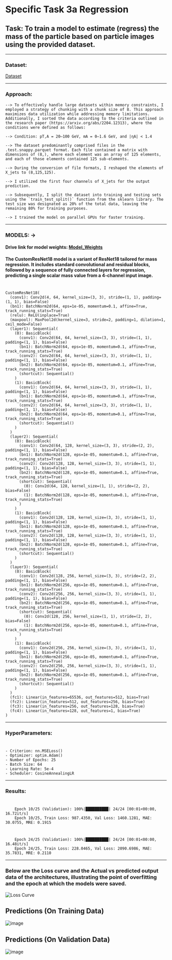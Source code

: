 # Specific Task 3a Regression

## Task: To  train a model to estimate (regress) the mass of the particle based on particle images using the provided dataset. 
--- 

### Dataset:

  [Dataset](https://cernbox.cern.ch/s/zUvpkKhXIp0MJ0g)

---
### Approach:
    
    --> To effectively handle large datasets within memory constraints, I employed a strategy of chunking with a chunk size of 8. This approach maximizes data utilization while addressing memory limitations. Additionally, I sorted the data according to the criteria outlined in the research paper (https://arxiv.org/abs/2204.12313), where the conditions were defined as follows:
    
    --> Condition: pT,A = 20–100 GeV, mA = 0–1.6 GeV, and |ηA| < 1.4
    
    --> The dataset predominantly comprised files in the .test.snappy.parquet format. Each file contained a matrix with dimensions of (8,), where each element was an array of 125 elements, and each of those elements contained 125 sub-elements.
    
    --> During the conversion of file formats, I reshaped the elements of X_jets to (8,125,125).
    
    --> I utilized the first four channels of X_jets for the output prediction.
    
    --> Subsequently, I split the dataset into training and testing sets using the `train_test_split()` function from the sklearn library. The test size was designated as 20% of the total data, leaving the remaining 80% for training purposes.
    
    --> I trained the model on parallel GPUs for faster training.

---

### MODELS: → 

#### Drive link for model weights: [Model_Weights](https://drive.google.com/file/d/1DpVx7VUooF23cREVhr1ZHLz4AOsIF_8A/view?usp=drive_link)

#### The CustomResNet18 model is a variant of ResNet18 tailored for mass regression. It includes standard convolutional and residual blocks, followed by a sequence of fully connected layers for regression, predicting a single scalar mass value from a 4-channel input image.
#
    CustomResNet18(
      (conv1): Conv2d(4, 64, kernel_size=(3, 3), stride=(1, 1), padding=(1, 1), bias=False)
      (bn1): BatchNorm2d(64, eps=1e-05, momentum=0.1, affine=True, track_running_stats=True)
      (relu): ReLU(inplace=True)
      (maxpool): MaxPool2d(kernel_size=3, stride=2, padding=1, dilation=1, ceil_mode=False)
      (layer1): Sequential(
        (0): BasicBlock(
          (conv1): Conv2d(64, 64, kernel_size=(3, 3), stride=(1, 1), padding=(1, 1), bias=False)
          (bn1): BatchNorm2d(64, eps=1e-05, momentum=0.1, affine=True, track_running_stats=True)
          (conv2): Conv2d(64, 64, kernel_size=(3, 3), stride=(1, 1), padding=(1, 1), bias=False)
          (bn2): BatchNorm2d(64, eps=1e-05, momentum=0.1, affine=True, track_running_stats=True)
          (shortcut): Sequential()
        )
        (1): BasicBlock(
          (conv1): Conv2d(64, 64, kernel_size=(3, 3), stride=(1, 1), padding=(1, 1), bias=False)
          (bn1): BatchNorm2d(64, eps=1e-05, momentum=0.1, affine=True, track_running_stats=True)
          (conv2): Conv2d(64, 64, kernel_size=(3, 3), stride=(1, 1), padding=(1, 1), bias=False)
          (bn2): BatchNorm2d(64, eps=1e-05, momentum=0.1, affine=True, track_running_stats=True)
          (shortcut): Sequential()
        )
      )
      (layer2): Sequential(
        (0): BasicBlock(
          (conv1): Conv2d(64, 128, kernel_size=(3, 3), stride=(2, 2), padding=(1, 1), bias=False)
          (bn1): BatchNorm2d(128, eps=1e-05, momentum=0.1, affine=True, track_running_stats=True)
          (conv2): Conv2d(128, 128, kernel_size=(3, 3), stride=(1, 1), padding=(1, 1), bias=False)
          (bn2): BatchNorm2d(128, eps=1e-05, momentum=0.1, affine=True, track_running_stats=True)
          (shortcut): Sequential(
            (0): Conv2d(64, 128, kernel_size=(1, 1), stride=(2, 2), bias=False)
            (1): BatchNorm2d(128, eps=1e-05, momentum=0.1, affine=True, track_running_stats=True)
          )
        )
        (1): BasicBlock(
          (conv1): Conv2d(128, 128, kernel_size=(3, 3), stride=(1, 1), padding=(1, 1), bias=False)
          (bn1): BatchNorm2d(128, eps=1e-05, momentum=0.1, affine=True, track_running_stats=True)
          (conv2): Conv2d(128, 128, kernel_size=(3, 3), stride=(1, 1), padding=(1, 1), bias=False)
          (bn2): BatchNorm2d(128, eps=1e-05, momentum=0.1, affine=True, track_running_stats=True)
          (shortcut): Sequential()
        )
      )
      (layer3): Sequential(
        (0): BasicBlock(
          (conv1): Conv2d(128, 256, kernel_size=(3, 3), stride=(2, 2), padding=(1, 1), bias=False)
          (bn1): BatchNorm2d(256, eps=1e-05, momentum=0.1, affine=True, track_running_stats=True)
          (conv2): Conv2d(256, 256, kernel_size=(3, 3), stride=(1, 1), padding=(1, 1), bias=False)
          (bn2): BatchNorm2d(256, eps=1e-05, momentum=0.1, affine=True, track_running_stats=True)
          (shortcut): Sequential(
            (0): Conv2d(128, 256, kernel_size=(1, 1), stride=(2, 2), bias=False)
            (1): BatchNorm2d(256, eps=1e-05, momentum=0.1, affine=True, track_running_stats=True)
          )
        )
        (1): BasicBlock(
          (conv1): Conv2d(256, 256, kernel_size=(3, 3), stride=(1, 1), padding=(1, 1), bias=False)
          (bn1): BatchNorm2d(256, eps=1e-05, momentum=0.1, affine=True, track_running_stats=True)
          (conv2): Conv2d(256, 256, kernel_size=(3, 3), stride=(1, 1), padding=(1, 1), bias=False)
          (bn2): BatchNorm2d(256, eps=1e-05, momentum=0.1, affine=True, track_running_stats=True)
          (shortcut): Sequential()
        )
      )
      (fc1): Linear(in_features=65536, out_features=512, bias=True)
      (fc2): Linear(in_features=512, out_features=256, bias=True)
      (fc3): Linear(in_features=256, out_features=128, bias=True)
      (fc4): Linear(in_features=128, out_features=1, bias=True)
    )
---

### HyperParameters:
#

    - Criterion: nn.MSELoss()
    - Optimizer: optim.Adam() 
    - Number of Epochs: 25
    - Batch Size: 64
    - Learning Rate: 5e-4
    - Scheduler: CosineAnnealingLR

---

### Results:

#
        Epoch 10/25 (Validation): 100%|██████████| 24/24 [00:01<00:00, 16.72it/s]
        Epoch 10/25, Train Loss: 987.4350, Val Loss: 1460.1281, MAE: 30.0755, MRE: 0.1915

#
        Epoch 24/25 (Validation): 100%|██████████| 24/24 [00:01<00:00, 16.48it/s]
        Epoch 24/25, Train Loss: 228.0465, Val Loss: 2090.6986, MAE: 35.7831, MRE: 0.2110

---

### Below are the Loss curve and the Actual vs predicted output data of the architectures, illustrating the point of overfitting and the epoch at which the models were saved.

![Loss Curve](https://github.com/AADI-234/ML4SCI-GSoC24/assets/133188867/db11fc8b-8dd9-4349-9d42-f3bf627c8522)

## Predictions (On Training Data)
![image](https://github.com/AADI-234/ML4SCI-GSoC24/assets/133188867/bbf7ab1c-cec1-42f1-9732-c6b32dc67628)

## Predictions (On Validation Data)
![image](https://github.com/AADI-234/ML4SCI-GSoC24/assets/133188867/bc49cad4-2b0f-461d-89c2-6a0d091e0358)

